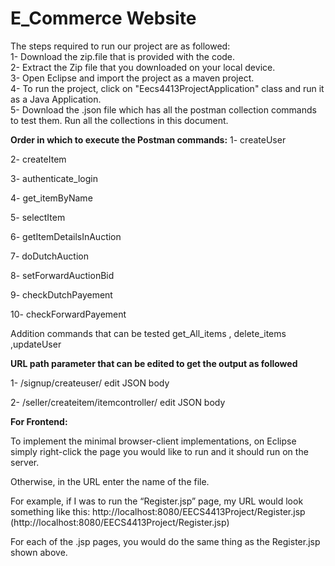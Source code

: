 
# E_Commerce Website 
The steps required to run our project are as followed:<br>
1- Download the zip.file that is provided with the code.<br>
2- Extract the Zip file that you downloaded on your local device. <br>
3- Open Eclipse and import the project as a maven project. <br>
4- To run the project, click on "Eecs4413ProjectApplication" class and run it as a Java Application. <br>
5- Download the .json file which has all the postman collection commands to test them. Run all the collections in this document. <br>

**Order in which to execute the Postman commands:**
1- createUser

2- createItem

3- authenticate_login

4- get_itemByName

5- selectItem

6- getItemDetailsInAuction

7- doDutchAuction 

8- setForwardAuctionBid

9- checkDutchPayement 

10- checkForwardPayement 


Addition commands that can be tested
get_All_items , delete_items ,updateUser

**URL path parameter that can be edited to get the output as followed**

1- /signup/createuser/  edit JSON body

2- /seller/createitem/itemcontroller/    edit JSON body






**For Frontend:**

To implement the minimal browser-client implementations, on Eclipse simply right-click the page you would like to run and it should run on the server.

Otherwise, in the URL enter the name of the file. 

For example, if I was to run the “Register.jsp” page, my URL would look something like this: http://localhost:8080/EECS4413Project/Register.jsp (http://localhost:8080/EECS4413Project/Register.jsp) 

For each of the .jsp pages, you would do the same thing as the Register.jsp shown above.

